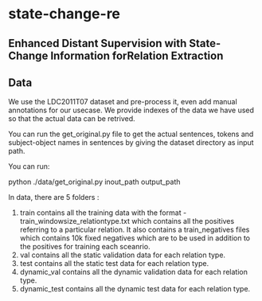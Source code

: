 # state-change-re

## Enhanced Distant Supervision with State-Change Information forRelation Extraction


## Data

We use the LDC2011T07 dataset and pre-process it, even add manual annotations for our usecase. We provide indexes of the data we have used so that the actual data can be retrived.

You can run the get_original.py file to get the actual sentences, tokens and subject-object names in sentences by giving the dataset directory as input path. 

You can run:

python ./data/get_original.py inout_path output_path


In data, there are 5 folders :
1) train contains all the training data with the format - train_windowsize_relationtype.txt which contains all the positives referring to a particular relation. It also contains a train_negatives files which contains 10k fixed negatives which are to be used in addition to the positives for training each sceanrio.
2) val contains all the static validation data for each relation type.
3) test contains all the static test data for each relation type.
4) dynamic_val contains all the dynamic validation data for each relation type.
5) dynamic_test contains all the dynamic test data for each relation type.
